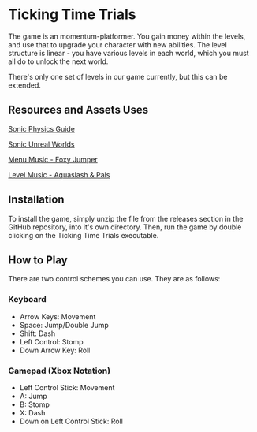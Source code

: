 # Ticking Time Trials
The game is an momentum-platformer. You gain money within the levels, and use that to upgrade your character with new abilities. The level structure is linear - you have various levels in each world, which you must all do to unlock the next world.

There's only one set of levels in our game currently, but this can be extended.

## Resources and Assets Uses

[Sonic Physics Guide](http://info.sonicretro.org/Sonic_Physics_Guide)

[Sonic Unreal Worlds](https://github.com/StreakThunderstorm/Sonic-Unreal-Worlds)

[Menu Music - Foxy Jumper](https://www.youtube.com/watch?v=xK4SPR2DT3k)

[Level Music - Aquaslash & Pals](http://info.sonicretro.org/Aquaslash_%26_Pals)


## Installation
To install the game, simply unzip the file from the releases section in the GitHub repository, into it's own directory. Then, run the game by double clicking on the Ticking Time Trials executable.

## How to Play
There are two control schemes you can use. They are as follows:

### Keyboard
- Arrow Keys: Movement
- Space: Jump/Double Jump
- Shift: Dash
- Left Control: Stomp
- Down Arrow Key: Roll

### Gamepad (Xbox Notation)
- Left Control Stick: Movement
- A: Jump
- B: Stomp
- X: Dash
- Down on Left Control Stick: Roll